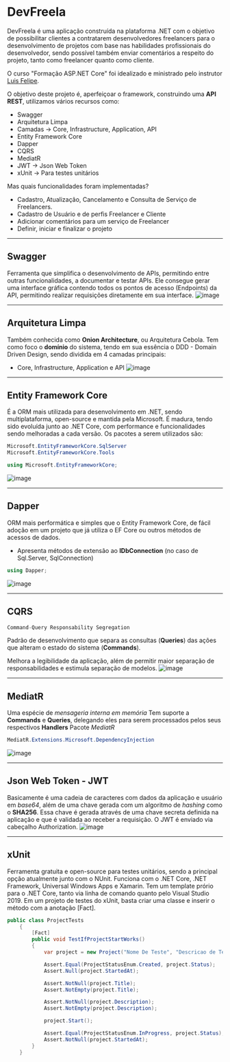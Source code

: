 # DevFreela
DevFreela é uma aplicação construída na plataforma .NET com o objetivo de possibilitar clientes a contratarem desenvolvedores freelancers para o desenvolvimento de projetos com base nas habilidades profissionais do desenvolvedor, sendo possível também enviar comentários a respeito do projeto, tanto como freelancer quanto como cliente.

O curso "Formação ASP.NET Core" foi idealizado e ministrado pelo instrutor [Luis Felipe](https://www.linkedin.com/in/luisdeol/).

O objetivo deste projeto é, aperfeiçoar o framework, construindo uma **API REST**, utilizamos vários recursos como:

- Swagger
- Arquitetura Limpa
- Camadas -> Core, Infrastructure, Application, API
- Entity Framework Core
- Dapper 
- CQRS
- MediatR
- JWT -> Json Web Token
- xUnit -> Para testes unitários

Mas quais funcionalidades foram implementadas?

- Cadastro, Atualização, Cancelamento e Consulta de Serviço de Freelancers.
- Cadastro de Usuário e de perfis Freelancer e Cliente
- Adicionar comentários para um serviço de Freelancer
- Definir, iniciar e finalizar o projeto
---

## Swagger

Ferramenta que simplifica o desenvolvimento de APIs, permitindo entre outras funcionalidades, a documentar e testar APIs. Ele consegue gerar uma interface gráfica contendo todos os pontos de acesso (Endpoints) da API, permitindo realizar requisições diretamente em sua interface.
![image](https://user-images.githubusercontent.com/76961685/128607463-b449e0ca-1b39-4cce-9b8e-38fb1fa469e2.png)

---
## Arquitetura Limpa

Também conhecida como **Onion Architecture**, ou Arquitetura Cebola.
Tem como foco o **domínio** do sistema, tendo em sua essência o DDD - Domain Driven Design, sendo dividida em 4 camadas principais:

- Core, Infrastructure, Application e API
![image](https://user-images.githubusercontent.com/76961685/128607691-bbeeb09f-aeaf-4baa-8019-fcd73942ca5a.png)

---

## Entity Framework Core

É a ORM mais utilizada para desenvolvimento em .NET, sendo multiplataforma, open-source e mantida pela Microsoft. É madura, tendo sido evoluída junto ao .NET Core, com performance e funcionalidades sendo melhoradas a cada versão.
Os pacotes a serem utilizados são:

~~~ csharp
Microsoft.EntityFrameworkCore.SqlServer
Microsoft.EntityFrameworkCore.Tools

using Microsoft.EntityFrameworkCore;
~~~
![image](https://user-images.githubusercontent.com/76961685/128608246-d12db8a9-384f-4768-baba-f33989824431.png)

---

## Dapper

ORM mais performática e simples que o Entity Framework Core, de fácil adoção em um projeto que já utiliza o EF Core ou outros métodos de acessos de dados.

- Apresenta métodos de extensão ao **IDbConnection** (no caso de Sql.Server, SqlConnection)

~~~ csharp
using Dapper;
~~~
![image](https://user-images.githubusercontent.com/76961685/128608179-b25a1d15-a999-4312-bc26-fd60d3cd110a.png)

--- 

## CQRS

~~~ csharp
Command-Query Responsability Segregation
~~~
Padrão de desenvolvimento que separa as consultas (**Queries**) das ações que alteram o estado do sistema (**Commands**).

Melhora a legibilidade da aplicação, além de permitir maior separação de responsabilidades e estimula separação de modelos.
![image](https://user-images.githubusercontent.com/76961685/128608304-837169e1-c5de-4d4e-b518-d18860fc2429.png)

---

## MediatR

Uma espécie de *mensageria interna em memória*
Tem suporte a **Commands** e **Queries**, delegando eles para serem processados pelos seus respectivos **Handlers**
Pacote *MediatR*
~~~ csharp
MediatR.Extensions.Microsoft.DependencyInjection
~~~
![image](https://user-images.githubusercontent.com/76961685/128608476-44424e3c-f0bc-49a5-999a-5e9867fbdd35.png)

---

## Json Web Token - JWT

Basicamente é uma cadeia de caracteres com dados da aplicação e usuário em *base64*, além de uma chave gerada com um algoritmo de *hashing* como o **SHA256**.
Essa chave é gerada através de uma chave secreta definida na aplicação e que é validada ao receber a requisição.
O JWT é enviado via cabeçalho Authorization.
![image](https://user-images.githubusercontent.com/76961685/128608610-bafab7cf-0145-49bc-99d0-e5e0b49e9d8a.png)

---

## xUnit

Ferramenta gratuita e open-source para testes unitários, sendo a principal opção atualmente junto com o NUnit.
Funciona com o .NET Core, .NET Framework, Universal Windows Apps e Xamarin.
Tem um template prório para o .NET Core, tanto via linha de comando quanto pelo Visual Studio 2019.
Em um projeto de testes do xUnit, basta criar uma classe e inserir o método com a anotação [Fact].

~~~ csharp
public class ProjectTests
    {
        [Fact]
        public void TestIfProjectStartWorks()
        {
            var project = new Project("Nome De Teste", "Descricao de Teste", 1, 2, 10000);

            Assert.Equal(ProjectStatusEnum.Created, project.Status);
            Assert.Null(project.StartedAt);

            Assert.NotNull(project.Title);
            Assert.NotEmpty(project.Title);

            Assert.NotNull(project.Description);
            Assert.NotEmpty(project.Description);

            project.Start();

            Assert.Equal(ProjectStatusEnum.InProgress, project.Status);
            Assert.NotNull(project.StartedAt);
        }
    }
~~~